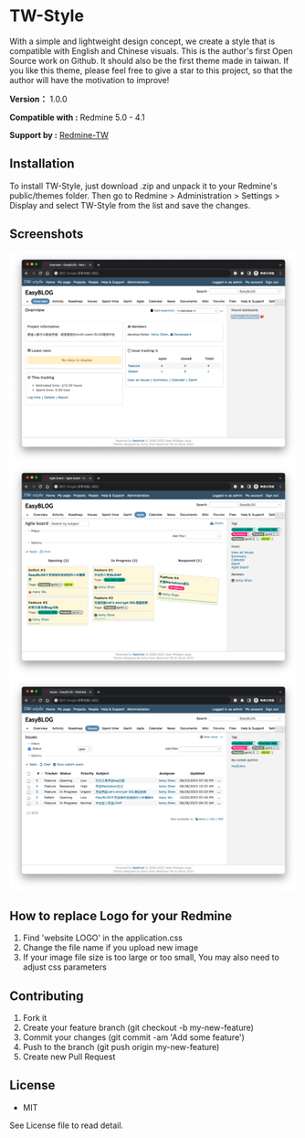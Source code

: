 # TW-Style
With a simple and lightweight design concept, we create a style that is compatible with English and Chinese visuals. This is the author's first Open Source work on Github. It should also be the first theme made in taiwan. If you like this theme, please feel free to give a star to this project, so that the author will have the motivation to improve!

**Version：** 1.0.0

**Compatible with :** Redmine 5.0 - 4.1

**Support by :** [Redmine-TW](https://redmine-tw.net)

## Installation

To install TW-Style, just download .zip and unpack it to your Redmine's public/themes folder.
Then go to Redmine > Administration > Settings > Display and select TW-Style from the list and save the changes.

## Screenshots

![screenshot01](screenshots/TW-Style-redmine-overview.png)
![screenshot01](screenshots/TW-Style-redmine-plugins.png)
![screenshot02](screenshots/TW-Style-redmine-issueList.png)

## How to replace Logo for your Redmine

1. Find 'website LOGO' in the application.css
2. Change the file name if you upload new image
3. If your image file size is too large or too small, You may also need to adjust css parameters

## Contributing

1. Fork it
2. Create your feature branch (git checkout -b my-new-feature)
3. Commit your changes (git commit -am 'Add some feature')
4. Push to the branch (git push origin my-new-feature)
5. Create new Pull Request

## License

+ MIT

See License file to read detail.
